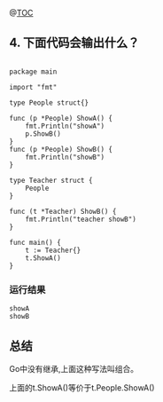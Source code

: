 @[TOC]( 组合输出 )
## 4. 下面代码会输出什么？

```text

package main

import "fmt"

type People struct{}

func (p *People) ShowA() {
	fmt.Println("showA")
	p.ShowB()
}
func (p *People) ShowB() {
	fmt.Println("showB")
}

type Teacher struct {
	People
}

func (t *Teacher) ShowB() {
	fmt.Println("teacher showB")
}

func main() {
	t := Teacher{}
	t.ShowA()
}

```

### 运行结果

```
showA
showB

```

## 总结

Go中没有继承,上面这种写法叫组合。

上面的t.ShowA()等价于t.People.ShowA()